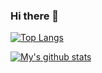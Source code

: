 ### Hi there 👋

[![Top Langs](https://github-readme-stats.vercel.app/api/top-langs/?username=ahmadaliraza)](https://github.com/anuraghazra/github-readme-stats)

[![My's github stats](https://github-readme-stats.vercel.app/api?username=ahmadaliraza)](https://github.com/anuraghazra/github-readme-stats)

<!--
**ahmadaliraza/ahmadaliraza** is a ✨ _special_ ✨ repository because its `README.md` (this file) appears on your GitHub profile.

Here are some ideas to get you started:

- 🔭 I’m currently working on ...
- 🌱 I’m currently learning ...
- 👯 I’m looking to collaborate on ...
- 🤔 I’m looking for help with ...
- 💬 Ask me about ...
- 📫 How to reach me: ...
- 😄 Pronouns: ...
- ⚡ Fun fact: ...
-->
